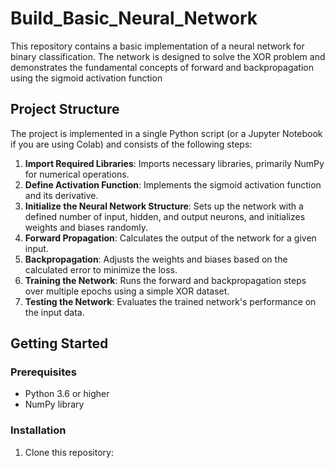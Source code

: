 # Build_Basic_Neural_Network
This repository contains a basic implementation of a neural network for binary classification. The network is designed to solve the XOR problem and demonstrates the fundamental concepts of forward and backpropagation using the sigmoid activation function

## Project Structure

The project is implemented in a single Python script (or a Jupyter Notebook if you are using Colab) and consists of the following steps:

1.  **Import Required Libraries**: Imports necessary libraries, primarily NumPy for numerical operations.
2.  **Define Activation Function**: Implements the sigmoid activation function and its derivative.
3.  **Initialize the Neural Network Structure**: Sets up the network with a defined number of input, hidden, and output neurons, and initializes weights and biases randomly.
4.  **Forward Propagation**: Calculates the output of the network for a given input.
5.  **Backpropagation**: Adjusts the weights and biases based on the calculated error to minimize the loss.
6.  **Training the Network**: Runs the forward and backpropagation steps over multiple epochs using a simple XOR dataset.
7.  **Testing the Network**: Evaluates the trained network's performance on the input data.

## Getting Started

### Prerequisites

*   Python 3.6 or higher
*   NumPy library

### Installation

1.  Clone this repository:
